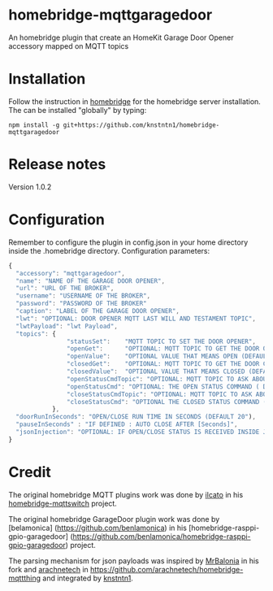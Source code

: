 # homebridge-mqttgaragedoor
An homebridge plugin that create an HomeKit Garage Door Opener accessory mapped on MQTT topics

# Installation
Follow the instruction in [homebridge](https://www.npmjs.com/package/homebridge) for the homebridge server installation.
The can be installed "globally" by typing:

    npm install -g git+https://github.com/knstntn1/homebridge-mqttgaragedoor
   
# Release notes
Version 1.0.2

# Configuration
Remember to configure the plugin in config.json in your home directory inside the .homebridge directory. Configuration parameters:
```javascript
{
  "accessory": "mqttgaragedoor",
  "name": "NAME OF THE GARAGE DOOR OPENER",
  "url": "URL OF THE BROKER",
  "username": "USERNAME OF THE BROKER",
  "password": "PASSWORD OF THE BROKER"
  "caption": "LABEL OF THE GARAGE DOOR OPENER",
  "lwt": "OPTIONAL: DOOR OPENER MQTT LAST WILL AND TESTAMENT TOPIC",
  "lwtPayload": "lwt Payload",
  "topics": {
                "statusSet":    "MQTT TOPIC TO SET THE DOOR OPENER",
                "openGet":      "OPTIONAL: MQTT TOPIC TO GET THE DOOR OPEN STATUS",
                "openValue":    "OPTIONAL VALUE THAT MEANS OPEN (DEFAULT true)"
                "closedGet":    "OPTIONAL: MQTT TOPIC TO GET THE DOOR CLOSED STATUS",
                "closedValue":  "OPTIONAL VALUE THAT MEANS CLOSED (DEFAULT true)"
                "openStatusCmdTopic": "OPTIONAL: MQTT TOPIC TO ASK ABOUT THE OPEN STATUS",
                "openStatusCmd": "OPTIONAL: THE OPEN STATUS COMMAND ( DEFAULT "")",
                "closeStatusCmdTopic": "OPTIONAL: MQTT TOPIC TO ASK ABOUT THE CLOSED STATUS",
                "closeStatusCmd": "OPTIONAL THE CLOSED STATUS COMMAND (DEFAULT "")"
            },
  "doorRunInSeconds": "OPEN/CLOSE RUN TIME IN SECONDS (DEFAULT 20"),
  "pauseInSeconds" : "IF DEFINED : AUTO CLOSE AFTER [Seconds]",
  "jsonInjection": "OPTIONAL: IF OPEN/CLOSE STATUS IS RECEIVED INSIDE JSON-PAYLOAD, THE PARSER FUNCTION (JAVASCRIPT) CAN BE DEFINED HERE (DEFAULT ""). MUST RETURN THE PROCESSED STATUS. EXAMPLE: "return JSON.parse(status).["StatusSNS"].Switch1;""
}
```

# Credit

The original homebridge MQTT plugins work was done by [ilcato](https://github.com/ilcato) in his [homebridge-mqttswitch](https://github.com/ilcato/homebridge-mqttswitch) project.

The original homebridge GarageDoor plugin work was done by [belamonica] (https://github.com/benlamonica) in his [homebridge-rasppi-gpio-garagedoor] (https://github.com/benlamonica/homebridge-rasppi-gpio-garagedoor) project.

The parsing mechanism for json payloads was inspired by [MrBalonia](https://github.com/MrBalonio) in his fork and [arachnetech](https://github.com/arachnetech) in https://github.com/arachnetech/homebridge-mqttthing and integrated by [knstntn1](https://github.com/knstntn1).


